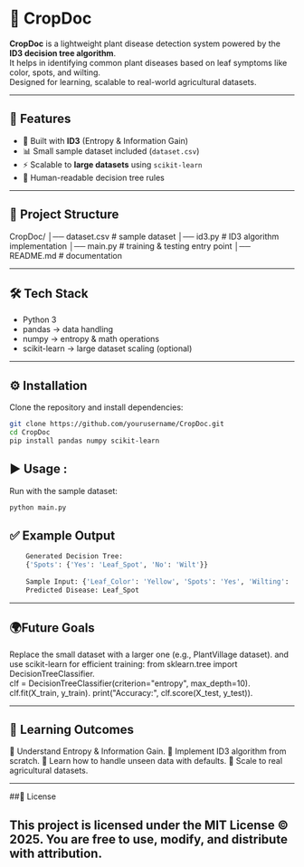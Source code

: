 # 🌱 CropDoc

**CropDoc** is a lightweight plant disease detection system powered by the **ID3 decision tree algorithm**.  
It helps in identifying common plant diseases based on leaf symptoms like color, spots, and wilting.  
Designed for learning, scalable to real-world agricultural datasets.

---

## 🚀 Features
- 🌿 Built with **ID3** (Entropy & Information Gain)  
- 📊 Small sample dataset included (`dataset.csv`)  
- ⚡ Scalable to **large datasets** using `scikit-learn`  
- 🔎 Human-readable decision tree rules  

---

## 📂 Project Structure
CropDoc/
│── dataset.csv # sample dataset
│── id3.py # ID3 algorithm implementation
│── main.py # training & testing entry point
│── README.md # documentation

---

## 🛠️ Tech Stack

  - Python 3
  - pandas → data handling
  - numpy → entropy & math operations
  - scikit-learn → large dataset scaling (optional)

---

## ⚙️ Installation

Clone the repository and install dependencies:
```bash
git clone https://github.com/yourusername/CropDoc.git
cd CropDoc
pip install pandas numpy scikit-learn
```

## ▶️ Usage :

Run with the sample dataset:
```bash
python main.py
```

## ✅ Example Output
```bash
    Generated Decision Tree:
    {'Spots': {'Yes': 'Leaf_Spot', 'No': 'Wilt'}}
    
    Sample Input: {'Leaf_Color': 'Yellow', 'Spots': 'Yes', 'Wilting': 'No'}
    Predicted Disease: Leaf_Spot
```
---

## 🌍Future Goals

Replace the small dataset with a larger one (e.g., PlantVillage dataset).
and use scikit-learn for efficient training:
        from sklearn.tree import DecisionTreeClassifier.        
        clf = DecisionTreeClassifier(criterion="entropy", max_depth=10).
        clf.fit(X_train, y_train).
        print("Accuracy:", clf.score(X_test, y_test)).

---

## 📖 Learning Outcomes
 🌟 Understand Entropy & Information Gain.
 🌟 Implement ID3 algorithm from scratch.
 🌟 Learn how to handle unseen data with defaults.
 🌟 Scale to real agricultural datasets.

---

##📜 License

This project is licensed under the MIT License © 2025.
You are free to use, modify, and distribute with attribution.
---
